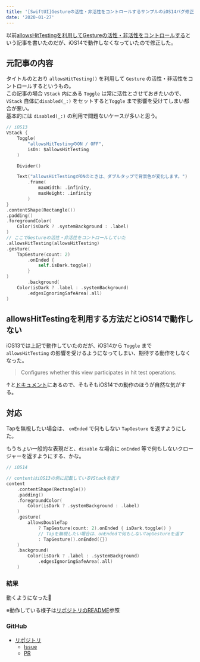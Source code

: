 ```yaml
---
title: '[SwiftUI]Gestureの活性・非活性をコントロールするサンプルのiOS14バグ修正'
date: '2020-01-27'
---
```

以前[allowsHitTestingを利用してGestureの活性・非活性をコントロールする](https://qiita.com/ktaguchi/items/931078c204512a18090d)という記事を書いたのだが、iOS14で動作しなくなっていたので修正した。

## 元記事の内容
タイトルのとおり `allowsHitTesting()` を利用して `Gesture` の活性・非活性をコントロールするというもの。  
この記事の場合 `VStack` 内にある `Toggle` は常に活性とさせておきたいので、 `VStack` 自体に`disabled(_:)` をセットすると`Toggle` まで影響を受けてしまい都合が悪い。  
基本的には `disabled(_:)` の利用で問題ないケースが多いと思う。


```swift
// iOS13
VStack {
    Toggle(
        "allowsHitTestingのON / OFF",
        isOn: $allowsHitTesting
    )

    Divider()

    Text("allowsHitTestingがONのときは、ダブルタップで背景色が変化します。")
        .frame(
            maxWidth: .infinity,
            maxHeight: .infinity
        )
}
.contentShape(Rectangle())
.padding()
.foregroundColor(
    Color(isDark ? .systemBackground : .label)
)
// ここでGestureの活性・非活性をコントロールしていた
.allowsHitTesting(allowsHitTesting)
.gesture(
    TapGesture(count: 2)
        .onEnded {
            self.isDark.toggle()
        }
)
        .background(
    Color(isDark ? .label : .systemBackground)
        .edgesIgnoringSafeArea(.all)
)
```

## allowsHitTestingを利用する方法だとiOS14で動作しない
iOS13では上記で動作していたのだが、iOS14から `Toggle` まで ` allowsHitTesting` の影響を受けるようになってしまい、期待する動作をしなくなった。 

> Configures whether this view participates in hit test operations.

↑と[ドキュメント](https://developer.apple.com/documentation/swiftui/form/allowshittesting(_:))にあるので、そもそもiOS14での動作のほうが自然な気がする。  

## 対応
Tapを無視したい場合は、 `onEnded` で何もしない `TapGesture` を返すようにした。  

もうちょい一般的な表現だと、`disable` な場合に `onEnded` 等で何もしないクロージャーを返すようにする、かな。

```swift
// iOS14

// contentはiOS13の例に記載しているVStackを返す
content
    .contentShape(Rectangle())
    .padding()
    .foregroundColor(
        Color(isDark ? .systemBackground : .label)
    )
    .gesture(
        allowsDoubleTap
            ? TapGesture(count: 2).onEnded { isDark.toggle() }
            // Tapを無視したい場合は、onEndedで何もしないTapGestureを返す
            : TapGesture().onEnded({})
    )
    .background(
        Color(isDark ? .label : .systemBackground)
            .edgesIgnoringSafeArea(.all)
    )
```

### 結果
動くようになった🎉  

※動作している様子は[リポジトリのREADME](https://github.com/taguchi-k/swiftui-allows-hit-testing-sample/blob/master/README.md)参照

### GitHub
* [リポジトリ](https://github.com/taguchi-k/swiftui-allows-hit-testing-sample)
  * [Issue](https://github.com/taguchi-k/swiftui-allows-hit-testing-sample/issues/5)
  * [PR](https://github.com/taguchi-k/swiftui-allows-hit-testing-sample/pull/6)

